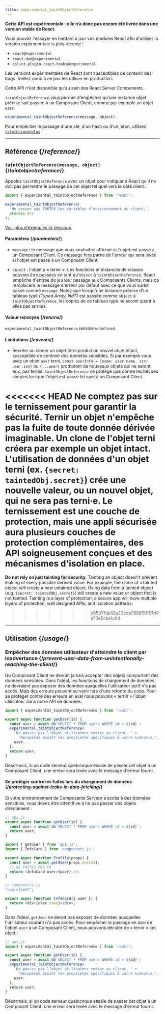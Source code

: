```yaml
---
title: experimental_taintObjectReference
---
```


<Wip>

**Cette API est expérimentale : elle n’a donc pas encore été livrée dans une version stable de React.**

Vous pouvez l'essayer en mettant à jour vos modules React afin d'utiliser la version expérimentale la plus récente :

- `react@experimental`
- `react-dom@experimental`
- `eslint-plugin-react-hooks@experimental`

Les versions expérimentales de React sont susceptibles de contenir des bugs. Veillez donc à ne pas les utiliser en production.

Cette API n'est disponible qu'au sein des React Server Components.

</Wip>


<Intro>

`taintObjectReference` vous permet d'empêcher qu'une instance objet précise soit passée à un Composant Client, comme par exemple un objet `user`.

```js
experimental_taintObjectReference(message, object);
```

Pour empêcher le passage d'une clé, d'un hash ou d'un jeton, utilisez [`taintUniqueValue`](/reference/react/experimental_taintUniqueValue).

</Intro>

<InlineToc />

---

## Référence {/*reference*/}

### `taintObjectReference(message, object)` {/*taintobjectreference*/}

Appelez `taintObjectReference` avec un objet pour indiquer à React qu'il ne doit pas permettre le passage de cet objet tel quel vers le côté client :

```js
import { experimental_taintObjectReference } from 'react';

experimental_taintObjectReference(
  'Ne passez pas TOUTES les variables d’environnement au client.',
  process.env
);
```

[Voir plus d'exemples ci-dessous](#usage).

#### Paramètres {/*parameters*/}

* `message` : le message que vous souhaitez afficher si l'objet est passé à un Composant Client.  Ce message fera partie de l'erreur qui sera levée si l'objet est passé à un Composant Client.

* `object` : l'objet a « ternir ».  Les fonctions et instances de classes peuvent être passées en tant qu'`object` à `taintObjectReference`. React empêche d'entrée de jeu leur passage aux Composants Clients, mais ça remplacera le message d'erreur par défaut avec ce que vous aurez passé comme `message`. Notez que lorsqu'une instance précise d'un tableau typé *(Typed Array, NdT)* est passée comme `object` à `taintObjectReference`, les copies de ce tableau typé ne seront quant à elles pas ternies.

#### Valeur renvoyée {/*returns*/}

`experimental_taintObjectReference` renvoie `undefined`.

#### Limitations {/*caveats*/}

- Recréer ou cloner un objet terni produit un nouvel objet intact, susceptible de contenir des données sensibles. Si par exemple vous avez un objet `user` terni, `const userInfo = {name: user.name, ssn: user.ssn}` ou `{...user}` produiront de nouveaux objets qui ne seront, eux, pas ternis. `taintObjectReference` ne protège que contre les bévues simples lorsque l'objet est passé tel quel à un Composant Client.

<Pitfall>

<<<<<<< HEAD
**Ne comptez pas sur le ternissement pour garantir la sécurité.** Ternir un objet n'empêche pas la fuite de toute donnée dérivée imaginable. Un clone de l'objet terni créera par exemple un objet intact. L'utilisation de données d'un objet terni (ex. `{secret: taintedObj.secret}`) crée une nouvelle valeur, ou un nouvel objet, qui ne sera pas terni·e. Le ternissement est une couche de protection, mais une appli sécurisée aura plusieurs couches de protection complémentaires, des API soigneusement conçues et des mécanismes d'isolation en place.
=======
**Do not rely on just tainting for security.** Tainting an object doesn't prevent leaking of every possible derived value. For example, the clone of a tainted object will create a new untained object. Using data from a tainted object (e.g. `{secret: taintedObj.secret}`) will create a new value or object that is not tainted. Tainting is a layer of protection; a secure app will have multiple layers of protection, well designed APIs, and isolation patterns.
>>>>>>> e85b71de88a20cda9588f51f01d4a70e5cbe1cb4

</Pitfall>

---

## Utilisation {/*usage*/}

### Empêcher des données utilisateur d'atteindre le client par inadvertance {/*prevent-user-data-from-unintentionally-reaching-the-client*/}

Un Composant Client ne devrait jamais accepter des objets comportant des données sensibles.  Dans l'idéal, les fonctions de chargement de données ne devraient pas exposer des données auxquelles l'utilisateur actif n'a pas accès.  Mais des erreurs peuvent survenir lors d'une refonte du code.  Pour se protéger contre des erreurs en aval nous pouvons « ternir » l'objet utilisateur dans notre API de données.

```js
import { experimental_taintObjectReference } from 'react';

export async function getUser(id) {
  const user = await db`SELECT * FROM users WHERE id = ${id}`;
  experimental_taintObjectReference(
    'Ne passez pas l’objet utilisateur entier au client. ' +
      'Récupérez plutôt les propriétés spécifiques à votre scénario.',
    user,
  );
  return user;
}
```

Désormais, si un code serveur quelconque essaie de passer cet objet à un Composant Client, une erreur sera levée avec le message d'erreur fourni.

<DeepDive>

#### Se protéger contre les fuites lors du chargement de données {/*protecting-against-leaks-in-data-fetching*/}

Si votre environnement de Composants Serveur a accès à des données sensibles, vous devez être attentif·ve à ne pas passer des objets directement :

```js
// api.js
export async function getUser(id) {
  const user = await db`SELECT * FROM users WHERE id = ${id}`;
  return user;
}
```

```js
import { getUser } from 'api.js';
import { InfoCard } from 'components.js';

export async function Profile(props) {
  const user = await getUser(props.userId);
  // NE FAITES PAS ÇA
  return <InfoCard user={user} />;
}
```

```js
// components.js
"use client";

export async function InfoCard({ user }) {
  return <div>{user.name}</div>;
}
```

Dans l'idéal, `getUser` ne devait pas exposer de données auxquelles l'utilisateur courant n'a pas accès. Pour empêcher le passage en aval de l'objet `user` à un Composant Client, nous pouvons décider de « ternir » cet objet :


```js
// api.js
import { experimental_taintObjectReference } from 'react';

export async function getUser(id) {
  const user = await db`SELECT * FROM users WHERE id = ${id}`;
  experimental_taintObjectReference(
    'Ne passez pas l’objet utilisateur entier au client. ' +
      'Récupérez plutôt les propriétés spécifiques à votre scénario.',
    user,
  );
  return user;
}
```

Désormais, si un code serveur quelconque essaie de passer cet objet à un Composant Client, une erreur sera levée avec le message d'erreur fourni.

</DeepDive>
